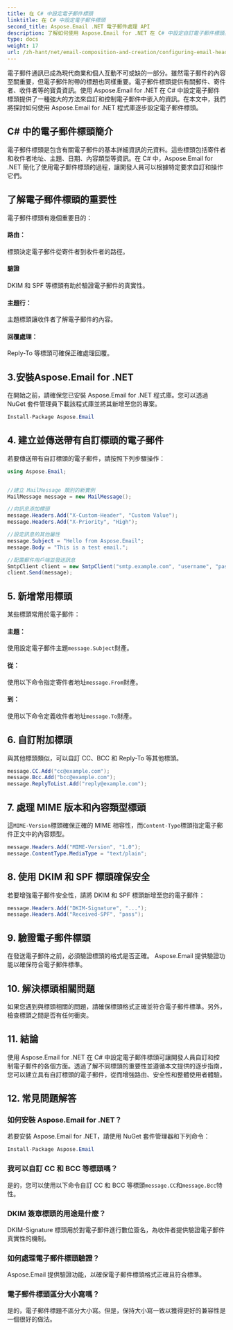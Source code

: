 ```yaml
---
title: 在 C# 中設定電子郵件標頭
linktitle: 在 C# 中設定電子郵件標頭
second_title: Aspose.Email .NET 電子郵件處理 API
description: 了解如何使用 Aspose.Email for .NET 在 C# 中設定自訂電子郵件標頭。包含原始碼的分步指南。增強電子郵件控制和安全性。
type: docs
weight: 17
url: /zh-hant/net/email-composition-and-creation/configuring-email-headers-in-csharp/
---
```


電子郵件通訊已成為現代商業和個人互動不可或缺的一部分。雖然電子郵件的內容至關重要，但電子郵件附帶的標題也同樣重要。電子郵件標頭提供有關郵件、寄件者、收件者等的寶貴資訊。使用 Aspose.Email for .NET 在 C# 中設定電子郵件標頭提供了一種強大的方法來自訂和控制電子郵件中嵌入的資訊。在本文中，我們將探討如何使用 Aspose.Email for .NET 程式庫逐步設定電子郵件標頭。

## C# 中的電子郵件標頭簡介

電子郵件標頭是包含有關電子郵件的基本詳細資訊的元資料。這些標頭包括寄件者和收件者地址、主題、日期、內容類型等資訊。在 C# 中，Aspose.Email for .NET 簡化了使用電子郵件標頭的過程，讓開發人員可以根據特定要求自訂和操作它們。

## 了解電子郵件標頭的重要性

電子郵件標頭有幾個重要目的：
#### 路由： 
標頭決定電子郵件從寄件者到收件者的路徑。
#### 驗證
DKIM 和 SPF 等標頭有助於驗證電子郵件的真實性。
#### 主題行： 
主題標頭讓收件者了解電子郵件的內容。
#### 回覆處理： 
Reply-To 等標頭可確保正確處理回覆。

## 3.安裝Aspose.Email for .NET

在開始之前，請確保您已安裝 Aspose.Email for .NET 程式庫。您可以透過 NuGet 套件管理員下載該程式庫並將其新增至您的專案。

```csharp
Install-Package Aspose.Email
```

## 4. 建立並傳送帶有自訂標頭的電子郵件

若要傳送帶有自訂標頭的電子郵件，請按照下列步驟操作：

```csharp
using Aspose.Email;


//建立 MailMessage 類別的新實例
MailMessage message = new MailMessage();

//向訊息添加標頭
message.Headers.Add("X-Custom-Header", "Custom Value");
message.Headers.Add("X-Priority", "High");

//設定訊息的其他屬性
message.Subject = "Hello from Aspose.Email";
message.Body = "This is a test email.";

//配置郵件用戶端並發送訊息
SmtpClient client = new SmtpClient("smtp.example.com", "username", "password");
client.Send(message);
```

## 5. 新增常用標頭

某些標頭常用於電子郵件：

#### 主題： 
使用設定電子郵件主題`message.Subject`財產。
#### 從： 
使用以下命令指定寄件者地址`message.From`財產。
#### 到： 
使用以下命令定義收件者地址`message.To`財產。

## 6. 自訂附加標頭

與其他標頭類似，可以自訂 CC、BCC 和 Reply-To 等其他標頭。

```csharp
message.CC.Add("cc@example.com");
message.Bcc.Add("bcc@example.com");
message.ReplyToList.Add("reply@example.com");
```

## 7. 處理 MIME 版本和內容類型標頭

這`MIME-Version`標頭確保正確的 MIME 相容性，而`Content-Type`標頭指定電子郵件正文中的內容類型。

```csharp
message.Headers.Add("MIME-Version", "1.0");
message.ContentType.MediaType = "text/plain";
```

## 8. 使用 DKIM 和 SPF 標頭確保安全

若要增強電子郵件安全性，請將 DKIM 和 SPF 標頭新增至您的電子郵件：

```csharp
message.Headers.Add("DKIM-Signature", "...");
message.Headers.Add("Received-SPF", "pass");
```

## 9. 驗證電子郵件標頭

在發送電子郵件之前，必須驗證標頭的格式是否正確。 Aspose.Email 提供驗證功能以確保符合電子郵件標準。

## 10. 解決標頭相關問題

如果您遇到與標頭相關的問題，請確保標頭格式正確並符合電子郵件標準。另外，檢查標頭之間是否有任何衝突。

## 11. 結論

使用 Aspose.Email for .NET 在 C# 中設定電子郵件標頭可讓開發人員自訂和控制電子郵件的各個方面。透過了解不同標頭的重要性並遵循本文提供的逐步指南，您可以建立具有自訂標頭的電子郵件，從而增強路由、安全性和整體使用者體驗。

## 12. 常見問題解答

### 如何安裝 Aspose.Email for .NET？

若要安裝 Aspose.Email for .NET，請使用 NuGet 套件管理器和下列命令：
```csharp
Install-Package Aspose.Email
```

### 我可以自訂 CC 和 BCC 等標頭嗎？

是的，您可以使用以下命令自訂 CC 和 BCC 等標頭`message.CC`和`message.Bcc`特性。

### DKIM 簽章標頭的用途是什麼？

DKIM-Signature 標頭用於對電子郵件進行數位簽名，為收件者提供驗證電子郵件真實性的機制。

### 如何處理電子郵件標頭驗證？

Aspose.Email 提供驗證功能，以確保電子郵件標頭格式正確且符合標準。

### 電子郵件標頭區分大小寫嗎？

是的，電子郵件標題不區分大小寫。但是，保持大小寫一致以獲得更好的兼容性是一個很好的做法。